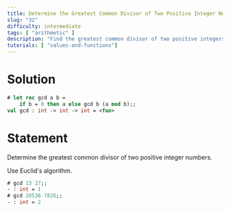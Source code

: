 ```yaml
---
title: Determine the Greatest Common Divisor of Two Positive Integer Numbers
slug: "32"
difficulty: intermediate
tags: [ "arithmetic" ]
description: "Find the greatest common divisor of two positive integers using Euclid's algorithm."
tutorials: [ "values-and-functions"]
---
```


# Solution

```ocaml
# let rec gcd a b =
    if b = 0 then a else gcd b (a mod b);;
val gcd : int -> int -> int = <fun>
```

# Statement

Determine the greatest common divisor of two positive integer numbers.

Use Euclid's algorithm.

```ocaml
# gcd 13 27;;
- : int = 1
# gcd 20536 7826;;
- : int = 2
```
